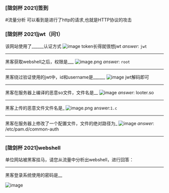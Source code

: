 ### [陇剑杯 2021]签到
#流量分析
可以看到是进行了http的请求,也就是HTTP协议的攻击
### [陇剑杯 2021]jwt（问1）
该网站使用了___\_\_\_认证方式
![image](https://i.imgur.com/vAvL6Mw.png)
token长得就很想jwt
*answer*: `jwt`

---
黑客获取webshell之后，权限是___
![image.png](https://gitee.com/leiye87/typora_picture/raw/master/20230715222438.png)
*answer*: `root`

---
黑客绕过验证使用的jwt中，id和username是______
![image](https://i.imgur.com/qHhDRMC.png)
jwt解码即可

---
黑客在服务器上编译的恶意so文件，文件名是__
![image](https://i.imgur.com/RizyGEU.png)
*answer*: looter.so

---

黑客上传的恶意文件文件名是_
![image.png](https://gitee.com/leiye87/typora_picture/raw/master/20230715223720.png)
answer:`1.c`

---

黑客在服务器上修改了一个配置文件，文件的绝对路径为_
![image](https://i.imgur.com/SOET0uT.png)
*answer*: /etc/pam.d/common-auth

---


### [陇剑杯 2021]webshell
单位网站被黑客挂马，请您从流量中分析出webshell，进行回答：


---
黑客登录系统使用的密码是__

![image](https://i.imgur.com/riejp7r.png)



